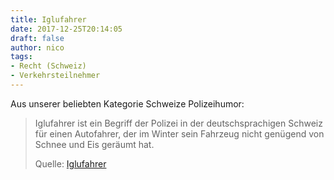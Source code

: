 ```yaml
---
title: Iglufahrer
date: 2017-12-25T20:14:05
draft: false
author: nico
tags:
- Recht (Schweiz)
- Verkehrsteilnehmer
---
```


Aus unserer beliebten Kategorie Schweize Polizeihumor:

> Iglufahrer ist ein Begriff der Polizei in der deutschsprachigen Schweiz für
> einen Autofahrer, der im Winter sein Fahrzeug nicht genügend von Schnee und
> Eis geräumt hat.
>
> Quelle: [Iglufahrer](https://de.wikipedia.org/wiki/Iglufahrer)